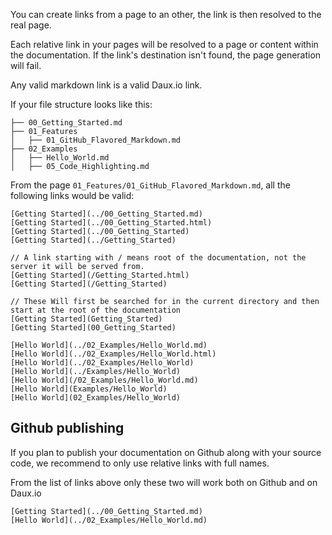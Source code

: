 You can create links from a page to an other, the link is then resolved to the real page.

Each relative link in your pages will be resolved to a page or content within the documentation.
If the link's destination isn't found, the page generation will fail. 

Any valid markdown link is a valid Daux.io link.

If your file structure looks like this:
 
```
├── 00_Getting_Started.md
├── 01_Features
│   ├── 01_GitHub_Flavored_Markdown.md
├── 02_Examples
│   ├── Hello_World.md
│   ├── 05_Code_Highlighting.md
```

From the page `01_Features/01_GitHub_Flavored_Markdown.md`, all the following links would be valid:

    [Getting Started](../00_Getting_Started.md)
    [Getting Started](../00_Getting_Started.html)
    [Getting Started](../00_Getting_Started)
    [Getting Started](../Getting_Started)
    
    // A link starting with / means root of the documentation, not the server it will be served from.
    [Getting Started](/Getting_Started.html)
    [Getting Started](/Getting_Started)
    
    // These Will first be searched for in the current directory and then start at the root of the documentation
    [Getting Started](Getting_Started) 
    [Getting Started](00_Getting_Started)
    
    [Hello World](../02_Examples/Hello_World.md)
    [Hello World](../02_Examples/Hello_World.html)
    [Hello World](../02_Examples/Hello_World)
    [Hello World](../Examples/Hello_World)
    [Hello World](/02_Examples/Hello_World.md)
    [Hello World](Examples/Hello_World)
    [Hello World](02_Examples/Hello_World)

## Github publishing

If you plan to publish your documentation on Github along with your source code, we recommend to only use relative links with full names.

From the list of links above only these two will work both on Github and on Daux.io

    [Getting Started](../00_Getting_Started.md)
    [Hello World](../02_Examples/Hello_World.md)

